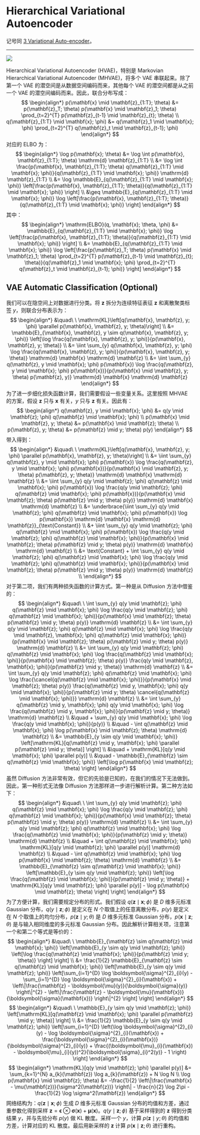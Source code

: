 # Hierarchical Variational Autoencoder

记号同 [3 Variational Auto-encoder](../3%20Variational%20Autoencoder.md)。

---

![](../images/hvae.png)

Hierarchical Variational Autoencoder (HVAE)，特别是 Markovian Hierarchical Variational Autoencoder (MHVAE)，将多个 VAE 串联起来。除了第一个 VAE 的潜空间是从数据空间编码而来，其他每个 VAE 的潜空间都是从之前一个 VAE 的潜空间编码而来。因此，联合分布写成：
$$
\begin{align*}
p(\mathbf{x} \mid \mathbf{z}_{1:T}; \theta) &= p(\mathbf{z}_T; \theta) p(\mathbf{x} \mid \mathbf{z}_1; \theta) \prod_{t=2}^{T} p(\mathbf{z}_{t-1} \mid \mathbf{z}_{t}; \theta) \\
q(\mathbf{z}_{1:T} \mid \mathbf{x}; \phi) &= q(\mathbf{z}_1 \mid \mathbf{x}; \phi) \prod_{t=2}^{T} q(\mathbf{z}_t \mid \mathbf{z}_{t-1}; \phi)
\end{align*}
$$
对应的 ELBO 为：
$$
\begin{align*}
\log p(\mathbf{x}; \theta) &= \log \int p(\mathbf{x}, \mathbf{z}_{1:T}; \theta) \mathrm{d} \mathbf{z}_{1:T} \\
&= \log \int \frac{p(\mathbf{x}, \mathbf{z}_{1:T}; \theta) q(\mathbf{z}_{1:T} \mid \mathbf{x}; \phi)}{q(\mathbf{z}_{1:T} \mid \mathbf{x}; \phi)} \mathrm{d} \mathbf{z}_{1:T} \\
&= \log \mathbb{E}_{q(\mathbf{z}_{1:T} \mid \mathbf{x}; \phi)} \left[\frac{p(\mathbf{x}, \mathbf{z}_{1:T}; \theta)}{q(\mathbf{z}_{1:T} \mid \mathbf{x}; \phi)} \right] \\
&\geq \mathbb{E}_{q(\mathbf{z}_{1:T} \mid \mathbf{x}; \phi)} \log \left[\frac{p(\mathbf{x}, \mathbf{z}_{1:T}; \theta)}{q(\mathbf{z}_{1:T} \mid \mathbf{x}; \phi)} \right]
\end{align*}
$$
其中：
$$
\begin{align*}
\mathrm{ELBO}(q, \mathbf{x}; \theta, \phi) &= \mathbb{E}_{q(\mathbf{z}_{1:T} \mid \mathbf{x}; \phi)} \log \left[\frac{p(\mathbf{x}, \mathbf{z}_{1:T}; \theta)}{q(\mathbf{z}_{1:T} \mid \mathbf{x}; \phi)} \right] \\
&= \mathbb{E}_{q(\mathbf{z}_{1:T} \mid \mathbf{x}; \phi)} \log \left[\frac{p(\mathbf{z}_T; \theta) p(\mathbf{x} \mid \mathbf{z}_1; \theta) \prod_{t=2}^{T} p(\mathbf{z}_{t-1} \mid \mathbf{z}_{t}; \theta)}{q(\mathbf{z}_1 \mid \mathbf{x}; \phi) \prod_{t=2}^{T} q(\mathbf{z}_t \mid \mathbf{z}_{t-1}; \phi)} \right]
\end{align*}
$$

## VAE Automatic Classification (Optional)

我们可以在隐空间上对数据进行分类。将 $\mathbf{z}$ 拆分为连续特征表征 $\mathbf{z}$ 和离散聚类标签 $y$，则联合分布表示为：
$$
\begin{align*}
&\quad\ \ \mathrm{KL}\left[q(\mathbf{x}, \mathbf{z}, y; \phi) \parallel p(\mathbf{x}, \mathbf{z}, y; \theta)\right] \\
&= \mathbb{E}_{\mathbf{x}, \mathbf{z}, y \sim q(\mathbf{x}, \mathbf{z}, y; \phi)} \left[\log \frac{q(\mathbf{x}, \mathbf{z}, y; \phi)}{p(\mathbf{x}, \mathbf{z}, y; \theta)} \\
&= \iint \sum_{y} q(\mathbf{x}, \mathbf{z}, y; \phi) \log \frac{q(\mathbf{x}, \mathbf{z}, y; \phi)}{p(\mathbf{x}, \mathbf{z}, y; \theta)} \mathrm{d} \mathbf{x} \mathrm{d} \mathbf{z} \\
&= \iint \sum_{y} q(\mathbf{z}, y \mid \mathbf{x}; \phi) p(\mathbf{x}) \log \frac{q(\mathbf{z}, y \mid \mathbf{x}; \phi) p(\mathbf{x})}{p(\mathbf{x} \mid \mathbf{z}, y; \theta) p(\mathbf{z}, y)} \mathrm{d} \mathbf{x} \mathrm{d} \mathbf{z}
\end{align*}
$$
为了进一步细化损失函数计算，我们需要假设一些变量关系。这里按照 MHVAE 的方案，假设 $\mathbf{z}$ 只与 $\mathbf{x}$ 有关，$y$ 只与 $\mathbf{z}$ 有关。因此有：
$$
\begin{align*}
q(\mathbf{z}, y \mid \mathbf{x}; \phi) &= q(y \mid \mathbf{z}; \phi) q(\mathbf{z} \mid \mathbf{x}; \phi) \\
p(\mathbf{x} \mid \mathbf{z}, y; \theta) &= p(\mathbf{x} \mid \mathbf{z}; \theta) \\
p(\mathbf{z}, y; \theta) &= p(\mathbf{z} \mid y; \theta) p(y)
\end{align*}
$$
带入得到：
$$
\begin{align*}
&\quad\ \ \mathrm{KL}\left[q(\mathbf{x}, \mathbf{z}, y; \phi) \parallel p(\mathbf{x}, \mathbf{z}, y; \theta)\right] \\
&= \iint \sum_{y} q(\mathbf{z}, y \mid \mathbf{x}; \phi) p(\mathbf{x}) \log \frac{q(\mathbf{z}, y \mid \mathbf{x}; \phi) p(\mathbf{x})}{p(\mathbf{x} \mid \mathbf{z}, y; \theta) p(\mathbf{z}, y; \theta)} \mathrm{d} \mathbf{x} \mathrm{d} \mathbf{z} \\
&= \iint \sum_{y} q(y \mid \mathbf{z}; \phi) q(\mathbf{z} \mid \mathbf{x}; \phi) p(\mathbf{x}) \log \frac{q(y \mid \mathbf{z}; \phi) q(\mathbf{z} \mid \mathbf{x}; \phi) p(\mathbf{x})}{p(\mathbf{x} \mid \mathbf{z}; \theta) p(\mathbf{z} \mid y; \theta) p(y)} \mathrm{d} \mathbf{x} \mathrm{d} \mathbf{z} \\
&= \underbrace{\iint \sum_{y} q(y \mid \mathbf{z}; \phi) q(\mathbf{z} \mid \mathbf{x}; \phi) p(\mathbf{x}) \log p(\mathbf{x}) \mathrm{d} \mathbf{x} \mathrm{d} \mathbf{z}}_{\text{Constant}} \\
&+ \iint \sum_{y} q(y \mid \mathbf{z}; \phi) q(\mathbf{z} \mid \mathbf{x}; \phi) p(\mathbf{x}) \log \frac{q(y \mid \mathbf{z}; \phi) q(\mathbf{z} \mid \mathbf{x}; \phi)}{p(\mathbf{x} \mid \mathbf{z}; \theta) p(\mathbf{z} \mid y; \theta) p(y)} \mathrm{d} \mathbf{x} \mathrm{d} \mathbf{z} \\
&= \text{Constant} + \int \sum_{y} q(y \mid \mathbf{z}; \phi) q(\mathbf{z} \mid \mathbf{x}; \phi) \log \frac{q(y \mid \mathbf{z}; \phi) q(\mathbf{z} \mid \mathbf{x}; \phi)}{p(\mathbf{x} \mid \mathbf{z}; \theta) p(\mathbf{z} \mid y; \theta) p(y)} \mathrm{d} \mathbf{z} \\
\end{align*}
$$
对于第二项，我们有两种损失函数的计算方式。第一种是从 Diffusion 方法中借鉴的：
$$
\begin{align*}
&\quad\ \ \int \sum_{y} q(y \mid \mathbf{z}; \phi) q(\mathbf{z} \mid \mathbf{x}; \phi) \log \frac{q(y \mid \mathbf{z}; \phi) q(\mathbf{z} \mid \mathbf{x}; \phi)}{p(\mathbf{x} \mid \mathbf{z}; \theta) p(\mathbf{z} \mid y; \theta) p(y)} \mathrm{d} \mathbf{z} \\
&= \int \sum_{y} q(y \mid \mathbf{z}; \phi) q(\mathbf{z} \mid \mathbf{x}; \phi) \log \frac{q(y \mid \mathbf{z}, \mathbf{x}; \phi) q(\mathbf{z} \mid \mathbf{x}; \phi)}{p(\mathbf{x} \mid \mathbf{z}; \theta) p(\mathbf{z} \mid y; \theta) p(y)} \mathrm{d} \mathbf{z} \\
&= \int \sum_{y} q(y \mid \mathbf{z}; \phi) q(\mathbf{z} \mid \mathbf{x}; \phi) \log \frac{q(\mathbf{z} \mid \mathbf{x}; \phi)}{p(\mathbf{x} \mid \mathbf{z}; \theta) p(y)} \frac{q(y \mid \mathbf{z}, \mathbf{x}; \phi)}{p(\mathbf{z} \mid y; \theta)} \mathrm{d} \mathbf{z} \\
&= \int \sum_{y} q(y \mid \mathbf{z}; \phi) q(\mathbf{z} \mid \mathbf{x}; \phi) \log \frac{\cancel{q(\mathbf{z} \mid \mathbf{x}; \phi)}}{p(\mathbf{x} \mid \mathbf{z}; \theta) p(y)} \frac{q(\mathbf{z} \mid y, \mathbf{x}; \phi) q(y \mid \mathbf{x}; \phi)}{p(\mathbf{z} \mid y; \theta) \cancel{q(\mathbf{z} \mid \mathbf{x}; \phi)}} \mathrm{d} \mathbf{z} \\
&= \int \sum_{y} q(\mathbf{z} \mid y, \mathbf{x}; \phi) q(y \mid \mathbf{x}; \phi) \log \frac{q(\mathbf{z} \mid y, \mathbf{x}; \phi)}{p(\mathbf{z} \mid y; \theta)} \mathrm{d} \mathbf{z} \\
&\quad + \sum_{y} q(y \mid \mathbf{x}; \phi) \log \frac{q(y \mid \mathbf{x}; \phi)}{p(y)} \\
&\quad - \int q(\mathbf{z} \mid \mathbf{x}; \phi) \log p(\mathbf{x} \mid \mathbf{z}; \theta) \mathrm{d} \mathbf{z} \\
&= \mathbb{E}_{y \sim q(y \mid \mathbf{x}; \phi)} \left[\mathrm{KL}[q(\mathbf{z} \mid y, \mathbf{x}; \phi) \parallel p(\mathbf{z} \mid y; \theta)] \right] \\
&\quad + \mathrm{KL}[q(y \mid \mathbf{x}; \phi) \parallel p(y)] \\
&\quad - \mathbb{E}_{\mathbf{z} \sim q(\mathbf{z} \mid \mathbf{x}; \phi)} \left[\log p(\mathbf{x} \mid \mathbf{z}; \theta) \right]
\end{align*}
$$
虽然 Diffusion 方法非常有效，但它的先验是已知的，在我们的情况下无法做到。因此，第一种形式无法像 Diffusion 方法那样进一步进行解析计算。第二种方法如下：
$$
\begin{align*}
&\quad\ \ \int \sum_{y} q(y \mid \mathbf{z}; \phi) q(\mathbf{z} \mid \mathbf{x}; \phi) \log \frac{q(y \mid \mathbf{z}; \phi) q(\mathbf{z} \mid \mathbf{x}; \phi)}{p(\mathbf{x} \mid \mathbf{z}; \theta) p(\mathbf{z} \mid y; \theta) p(y)} \mathrm{d} \mathbf{z} \\
&= \int \sum_{y} q(y \mid \mathbf{z}; \phi) q(\mathbf{z} \mid \mathbf{x}; \phi) \log \frac{q(\mathbf{z} \mid \mathbf{x}; \phi)}{p(\mathbf{z} \mid y; \theta)} \mathrm{d} \mathbf{z} \\
&\quad + \int q(\mathbf{z} \mid \mathbf{x}; \phi) \mathrm{KL}[q(y \mid \mathbf{z}; \phi) \parallel p(y)] \mathrm{d} \mathbf{z} \\
&\quad - \int q(\mathbf{z} \mid \mathbf{x}; \phi) \log p(\mathbf{x} \mid \mathbf{z}; \theta) \mathrm{d} \mathbf{z} \\
&= \mathbb{E}_{\mathbf{z} \sim q(\mathbf{z} \mid \mathbf{x}; \phi)} \left[\mathbb{E}_{y \sim q(y \mid \mathbf{z}; \phi)} \left[\log \frac{q(\mathbf{z} \mid \mathbf{x}; \phi)}{p(\mathbf{z} \mid y; \theta)} + \mathrm{KL}[q(y \mid \mathbf{z}; \phi) \parallel p(y)] - \log p(\mathbf{x} \mid \mathbf{z}; \theta) \right] \right]
\end{align*}
$$
为了方便计算，我们需要规定分布的形式。我们假设 $q(\mathbf{z} \mid \mathbf{x}; \phi)$ 是 $D$ 维多元标准 Gaussian 分布，$q(y \mid \mathbf{z}; \phi)$ 是定义在 $N$ 个取值上的任意离散分布，$p(y)$ 是定义在 $N$ 个取值上的均匀分布，$p(\mathbf{z} \mid y; \theta)$ 是 $D$ 维多元标准 Gaussian 分布，$p(\mathbf{x} \mid \mathbf{z}; \theta)$ 是与输入相同维度的多元标准 Gaussian 分布。因此解析计算相关项，注意第一个和第二个等式是等价的：
$$
\begin{align*}
&\quad\ \ \mathbb{E}_{\mathbf{z} \sim q(\mathbf{z} \mid \mathbf{x}; \phi)} \left[\mathbb{E}_{y \sim q(y \mid \mathbf{z}; \phi)} \left[\log \frac{q(\mathbf{z} \mid \mathbf{x}; \phi)}{p(\mathbf{z} \mid y; \theta)} \right] \right] \\
&= \frac{1}{2} \mathbb{E}_{\mathbf{z} \sim q(\mathbf{z} \mid \mathbf{x}; \phi)} \left[\mathbb{E}_{y \sim q(y \mid \mathbf{z}; \phi)} \left[\sum_{i=1}^{D} \log \boldsymbol{\sigma}^{2}_{i}(y) - \sum_{i=1}^{D} \log \boldsymbol{\sigma}^{2}_{i}(\mathbf{x}) + \left\|\frac{\mathbf{z} - \boldsymbol{\mu}(y)}{\boldsymbol{\sigma}(y)} \right\|^{2} - \left\|\frac{\mathbf{z} - \boldsymbol{\mu}(\mathbf{x})}{\boldsymbol{\sigma}(\mathbf{x})} \right\|^{2} \right] \right]
\end{align*}
$$
$$
\begin{align*}
&\quad\ \ \mathbb{E}_{y \sim q(y \mid \mathbf{z}; \phi)} \left[\mathrm{KL}[q(\mathbf{z} \mid \mathbf{x}; \phi) \parallel p(\mathbf{z} \mid y; \theta)] \right] \\
&= \frac{1}{2} \mathbb{E}_{y \sim q(y \mid \mathbf{z}; \phi)} \left[\sum_{i=1}^{D} \left(\log \boldsymbol{\sigma}^{2}_{i}(y) - \log \boldsymbol{\sigma}^{2}_{i}(\mathbf{x}) + \frac{\boldsymbol{\sigma}^{2}_{i}(\mathbf{x})}{\boldsymbol{\sigma}^{2}_{i}(y)} + \frac{(\boldsymbol{\mu}_{i}(\mathbf{x}) - \boldsymbol{\mu}_{i}(y))^2}{\boldsymbol{\sigma}_{i}^2(y)} - 1 \right) \right]
\end{align*}
$$
$$
\begin{align*}
\mathrm{KL}[q(y \mid \mathbf{z}; \phi) \parallel p(y)] &= \sum_{k=1}^{N} a_{k}(\mathbf{z}) \log a_{k}(\mathbf{z}) + N \log N \\
\log p(\mathbf{x} \mid \mathbf{z}; \theta) &= -\frac{1}{2} \left\|\frac{\mathbf{x} - \mu(\mathbf{z})}{\sigma^2(\mathbf{z})} \right\| - \frac{n}{2} \log 2\pi - \frac{1}{2} \log \sigma^2(\mathbf{z})
\end{align*}
$$
网络结构为：$q(\mathbf{z} \mid \mathbf{x}; \phi)$ 生成 $D$ 维多元标准 Gaussian 分布的均值和方差，通过重参数化得到采样 $\mathbf{z} = \boldsymbol{\epsilon} \otimes \boldsymbol{\sigma}(\mathbf{x}) + \boldsymbol{\mu}(\mathbf{x})$。$q(y \mid \mathbf{z}; \phi)$ 基于采样得到的 $\mathbf{z}$ 得到分类结果 $y$，并与先验分布 $p(y)$ 做 KL 散度。采样一个 $y$，计算 $p(\mathbf{z} \mid y; \theta)$ 的均值和方差，计算对应的 KL 散度。最后用新采样的 $\mathbf{z}$ 计算 $p(\mathbf{x} \mid \mathbf{z}; \theta)$ 进行重构。
